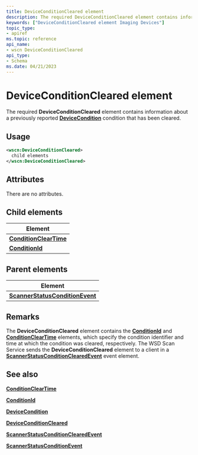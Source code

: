 ```yaml
---
title: DeviceConditionCleared element
description: The required DeviceConditionCleared element contains information about a previously reported DeviceCondition condition that has been cleared.
keywords: ["DeviceConditionCleared element Imaging Devices"]
topic_type:
- apiref
ms.topic: reference
api_name:
- wscn DeviceConditionCleared
api_type:
- Schema
ms.date: 04/21/2023
---
```


# DeviceConditionCleared element

The required **DeviceConditionCleared** element contains information about a previously reported [**DeviceCondition**](devicecondition.md) condition that has been cleared.

## Usage

```xml
<wscn:DeviceConditionCleared>
  child elements
</wscn:DeviceConditionCleared>
```

## Attributes

There are no attributes.

## Child elements

| Element |
|--|
| [**ConditionClearTime**](conditioncleartime.md) |
| [**ConditionId**](conditionid.md) |

## Parent elements

| Element |
|--|
| [**ScannerStatusConditionEvent**](scannerstatusconditionevent.md) |

## Remarks

The **DeviceConditionCleared** element contains the [**ConditionId**](conditionid.md) and [**ConditionClearTime**](conditioncleartime.md) elements, which specify the condition identifier and time at which the condition was cleared, respectively. The WSD Scan Service sends the **DeviceConditionCleared** element to a client in a [**ScannerStatusConditionClearedEvent**](scannerstatusconditionclearedevent.md) event element.

## See also

[**ConditionClearTime**](conditioncleartime.md)

[**ConditionId**](conditionid.md)

[**DeviceCondition**](devicecondition.md)

[**DeviceConditionCleared**](deviceconditioncleared.md)

[**ScannerStatusConditionClearedEvent**](scannerstatusconditionclearedevent.md)

[**ScannerStatusConditionEvent**](scannerstatusconditionevent.md)
